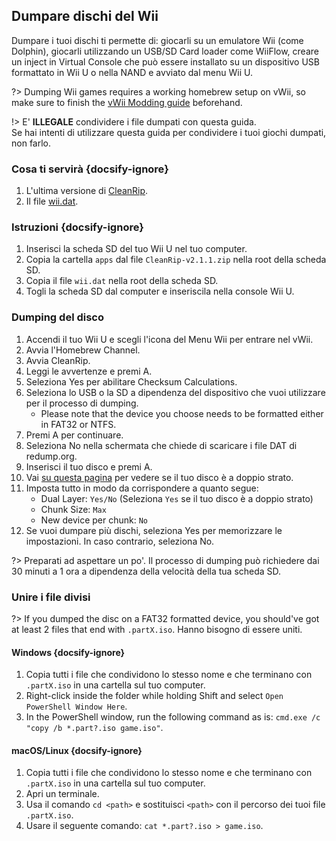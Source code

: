 Dumpare dischi del Wii
---
Dumpare i tuoi dischi ti permette di: giocarli su un emulatore Wii (come Dolphin), giocarli utilizzando un USB/SD Card loader come WiiFlow, creare un inject in Virtual Console che può essere installato su un dispositivo USB formattato in Wii U o nella NAND e avviato dal menu Wii U.

?> Dumping Wii games requires a working homebrew setup on vWii, so make sure to finish the [vWii Modding guide](vwii-modding) beforehand.

!> E' **ILLEGALE** condividere i file dumpati con questa guida.  
Se hai intenti di utilizzare questa guida per condividere i tuoi giochi dumpati, non farlo.

### Cosa ti servirà {docsify-ignore}

1. L'ultima versione di [CleanRip](https://github.com/emukidid/cleanrip/releases/download/2.1.1/CleanRip-v2.1.1.zip).
1. Il file [wii.dat](https://github.com/emukidid/cleanrip/releases/download/2.1.1/wii.dat).

### Istruzioni {docsify-ignore}

1. Inserisci la scheda SD del tuo Wii U nel tuo computer.
1. Copia la cartella `apps` dal file `CleanRip-v2.1.1.zip` nella root della scheda SD.
1. Copia il file `wii.dat` nella root della scheda SD.
1. Togli la scheda SD dal computer e inseriscila nella console Wii U.

### Dumping del disco

1. Accendi il tuo Wii U e scegli l'icona del Menu Wii per entrare nel vWii.
1. Avvia l'Homebrew Channel.
1. Avvia CleanRip.
1. Leggi le avvertenze e premi A.
1. Seleziona Yes per abilitare Checksum Calculations.
1. Seleziona lo USB o la SD a dipendenza del dispositivo che vuoi utilizzare per il processo di dumping.
    - Please note that the device you choose needs to be formatted either in FAT32 or NTFS.
1. Premi A per continuare.
1. Seleziona No nella schermata che chiede di scaricare i file DAT di redump.org.
1. Inserisci il tuo disco e premi A.
1. Vai [su questa pagina](https://wiki.dolphin-emu.org/index.php?title=Category:Dual_Layer_Disc_games) per vedere se il tuo disco è a doppio strato.
1. Imposta tutto in modo da corrispondere a quanto segue:
    - Dual Layer: `Yes/No` (Seleziona `Yes` se il tuo disco è a doppio strato)
    - Chunk Size: `Max`
    - New device per chunk: `No`
1. Se vuoi dumpare più dischi, seleziona Yes per memorizzare le impostazioni. In caso contrario, seleziona No.

?> Preparati ad aspettare un po'. Il processo di dumping può richiedere dai 30 minuti a 1 ora a dipendenza della velocità della tua scheda SD.

### Unire i file divisi

?> If you dumped the disc on a FAT32 formatted device, you should've got at least 2 files that end with `.partX.iso`. Hanno bisogno di essere uniti.

#### Windows {docsify-ignore}

1. Copia tutti i file che condividono lo stesso nome e che terminano con `.partX.iso` in una cartella sul tuo computer.
1. Right-click inside the folder while holding Shift and select `Open PowerShell Window Here`.
1. In the PowerShell window, run the following command as is: `cmd.exe /c "copy /b *.part?.iso game.iso"`.

#### macOS/Linux {docsify-ignore}

1. Copia tutti i file che condividono lo stesso nome e che terminano con `.partX.iso` in una cartella sul tuo computer.
1. Apri un terminale.
1. Usa il comando `cd <path>` e sostituisci `<path>` con il percorso dei tuoi file `.partX.iso`.
1. Usare il seguente comando: `cat *.part?.iso > game.iso`.
